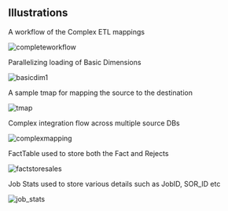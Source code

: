 <h2> Illustrations </h2> 


  A workflow of the Complex ETL mappings <br>

![completeworkflow](https://user-images.githubusercontent.com/12914944/46902246-a0e7ef80-ce8f-11e8-9c1d-68bc5b0c44c8.JPG)

  Parallelizing loading of Basic Dimensions <br>

![basicdim1](https://user-images.githubusercontent.com/12914944/46902238-89a90200-ce8f-11e8-86de-d59f999feb66.JPG)

  A sample tmap for mapping the source to the destination <br>

![tmap](https://user-images.githubusercontent.com/12914944/46902251-a5aca380-ce8f-11e8-95d1-1806a006a846.JPG)

  Complex integration flow across multiple source DBs <br>

![complexmapping](https://user-images.githubusercontent.com/12914944/46902248-a2191c80-ce8f-11e8-8dd0-6c77dfc49f8d.JPG)

  FactTable used to store both the Fact and Rejects <br>

![factstoresales](https://user-images.githubusercontent.com/12914944/46902249-a34a4980-ce8f-11e8-8474-cedfa6d8cd87.JPG)

  Job Stats used to store various details such as JobID, SOR_ID etc <br>

![job_stats](https://user-images.githubusercontent.com/12914944/46902250-a47b7680-ce8f-11e8-871e-4e311d499328.JPG)








